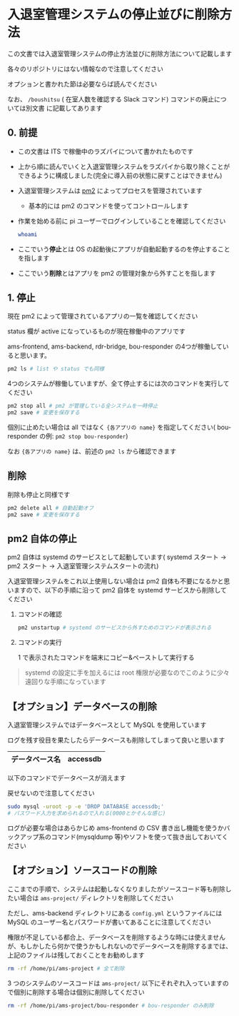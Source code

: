 # 入退室管理システムの停止並びに削除方法

この文書では入退室管理システムの停止方法並びに削除方法について記載します

各々のリポジトリにはない情報なので注意してください

オプションと書かれた節は必要ならば読んでください

なお、 `/boushitsu` ( 在室人数を確認する Slack コマンド) コマンドの廃止については別文書 [](./) に記載してあります

## 0. 前提

- この文書は ITS で稼働中のラズパイについて書かれたものです
- 上から順に読んでいくと入退室管理システムをラズパイから取り除くことができるように構成しました(完全に導入前の状態に戻すことはできません)
- 入退室管理システムは [pm2](https://github.com/Unitech/pm2) によってプロセスを管理されています
  - 基本的には pm2 のコマンドを使ってコントロールします
- 作業を始める前に pi ユーザーでログインしていることを確認してください

  ```bash
  whoami
  ```
- ここでいう**停止**とは OS の起動後にアプリが自動起動するのを停止することを指します
- ここでいう**削除**とはアプリを pm2 の管理対象から外すことを指します

## 1. 停止

現在 pm2 によって管理されているアプリの一覧を確認してください

status 欄が active になっているものが現在稼働中のアプリです

ams-frontend, ams-backend, rdr-bridge, bou-responder の4つが稼働していると思います。

```bash
pm2 ls # list や status でも同様
```

4つのシステムが稼働していますが、全て停止するには次のコマンドを実行してください

```bash
pm2 stop all # pm2 が管理している全システムを一時停止
pm2 save # 変更を保存する
```

個別に止めたい場合は all ではなく `{各アプリの name}` を指定してください( bou-responder の例: `pm2 stop bou-responder`)

なお `{各アプリの name}` は、前述の `pm2 ls` から確認できます

## 削除

削除も停止と同様です

```bash
pm2 delete all # 自動起動オフ
pm2 save # 変更を保存する
```

## pm2 自体の停止

pm2 自体は systemd のサービスとして起動しています( systemd スタート -> pm2 スタート -> 入退室管理システムスタートの流れ)

入退室管理システムをこれ以上使用しない場合は pm2 自体も不要になるかと思いますので、以下の手順に沿って pm2 自体を systemd サービスから削除してください

1. コマンドの確認
    
    ```bash
    pm2 unstartup # systemd のサービスから外すためのコマンドが表示される
    ```

2. コマンドの実行

    1 で表示されたコマンドを端末にコピー&ペーストして実行する

> systemd の設定に手を加えるには root 権限が必要なのでこのように少々遠回りな手順になっています

## 【オプション】データベースの削除

入退室管理システムではデータベースとして MySQL を使用しています

ログを残す役目を果たしたらデータベースも削除してしまって良いと思います

|データベース名|accessdb|
|---|---|

以下のコマンドでデータベースが消えます

戻せないので注意してください

```bash
sudo mysql -uroot -p -e 'DROP DATABASE accessdb;'
# パスワード入力を求められるので入れる(0000とかそんな感じ)
```

ログが必要な場合はあらかじめ ams-frontend の CSV 書き出し機能を使うかバックアップ系のコマンド(mysqldump 等)やソフトを使って抜き出しておいてください

## 【オプション】ソースコードの削除

ここまでの手順で、システムは起動しなくなりましたがソースコード等も削除したい場合は `ams-project/` ディレクトリを削除してください

ただし、ams-backend ディレクトリにある `config.yml` というファイルには MySQL のユーザー名とパスワードが書いてあることに注意してください

権限が不足している都合上、データベースを削除するような時には使えませんが、もしかしたら何かで使うかもしれないのでデータベースを削除するまでは、上記のファイルは残しておくことをお勧めします

```bash
rm -rf /home/pi/ams-project # 全て削除
```

3 つのシステムのソースコードは `ams-project/` 以下にそれぞれ入っていますので個別に削除する場合は個別に削除してください

```bash
rm -rf /home/pi/ams-project/bou-responder # bou-responder のみ削除
```
